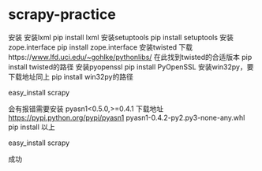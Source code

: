 # scrapy-practice
安装
安装lxml
pip install lxml
安装setuptools
pip install setuptools
安装zope.interface
pip install zope.interface
安装twisted
下载https://www.lfd.uci.edu/~gohlke/pythonlibs/   在此找到twisted的合适版本
pip install twisted的路径
安装pyopenssl
pip install PyOpenSSL
安装win32py，要下载地址同上
pip install win32py的路径

easy_install scrapy

会有报错需要安装 pyasn1<0.5.0,>=0.4.1
下载地址 https://pypi.python.org/pypi/pyasn1
pyasn1-0.4.2-py2.py3-none-any.whl
pip install 以上

easy_install scrapy 

成功

